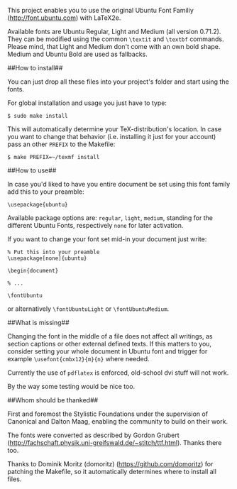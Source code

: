This project enables you to use the original Ubuntu Font Familiy (http://font.ubuntu.com) with LaTeX2e.

Available fonts are Ubuntu Regular, Light and Medium (all version 0.71.2). They can be modified using the common <code>\\textit</code> and <code>\\textbf</code> commands. Please mind, that Light and Medium don't come with an own bold shape. Medium and Ubuntu Bold are used as fallbacks.

##How to install##

You can just drop all these files into your project's folder and start using the fonts.

For global installation and usage you just have to type:

	$ sudo make install

This will automatically determine your TeX-distribution's location. In case you want to change that behavior (i.e. installing it just for your account) pass an other <code>PREFIX</code> to the Makefile:

	$ make PREFIX=~/texmf install

##How to use##

In case you'd liked to have you entire document be set using this font family add this to your preamble:

	\usepackage{ubuntu}

Available package options are: <code>regular</code>, <code>light</code>, <code>medium</code>, standing for the different Ubuntu Fonts, respectively <code>none</code> for later activation.

If you want to change your font set mid-in your document just write:

	% Put this into your preamble
	\usepackage[none]{ubuntu}
	
	\begin{document}

	% ...

	\fontUbuntu 

or alternatively <code>\fontUbuntuLight</code> or <code>\fontUbuntuMedium</code>.

##What is missing##

Changing the font in the middle of a file does not affect all writings, as section captions or other external defined texts. If this matters to you, consider setting your whole document in Ubuntu font and trigger for example <code>\usefont{cmbx12}{m}{n}</code> where needed.

Currently the use of <code>pdflatex</code> is enforced, old-school dvi stuff will not work.

By the way some testing would be nice too.

##Whom should be thanked##

First and foremost the Stylistic Foundations under the supervision of Canonical and Dalton Maag, enabling the community to build on their work.

The fonts were converted as described by Gordon Grubert (http://fachschaft.physik.uni-greifswald.de/~stitch/ttf.html). Thanks there too.

Thanks to Dominik Moritz (domoritz) (https://github.com/domoritz) for patching the Makefile, so it automatically determines where to install all files.
